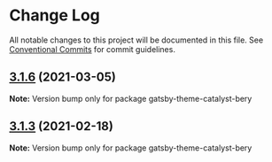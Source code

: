 # Change Log

All notable changes to this project will be documented in this file.
See [Conventional Commits](https://conventionalcommits.org) for commit guidelines.

## [3.1.6](https://github.com/ehowey/gatsby-theme-catalyst/compare/gatsby-theme-catalyst-bery@3.1.5...gatsby-theme-catalyst-bery@3.1.6) (2021-03-05)

**Note:** Version bump only for package gatsby-theme-catalyst-bery





## [3.1.3](https://github.com/ehowey/gatsby-theme-catalyst/compare/gatsby-theme-catalyst-bery@3.1.2...gatsby-theme-catalyst-bery@3.1.3) (2021-02-18)

**Note:** Version bump only for package gatsby-theme-catalyst-bery
